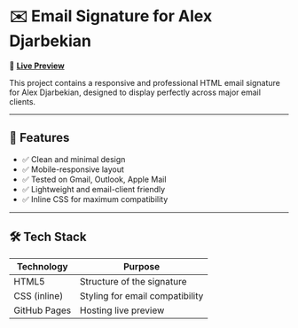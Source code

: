 # ✉️ Email Signature for Alex Djarbekian

🔗 **[Live Preview](https://keshurgojiya.github.io/Email-Signature-for-Alex-Djarbekian/)**

This project contains a responsive and professional HTML email signature for Alex Djarbekian, designed to display perfectly across major email clients.

---

## 📌 Features

- ✅ Clean and minimal design
- ✅ Mobile-responsive layout
- ✅ Tested on Gmail, Outlook, Apple Mail
- ✅ Lightweight and email-client friendly
- ✅ Inline CSS for maximum compatibility

---

## 🛠️ Tech Stack

| Technology | Purpose                         |
|------------|----------------------------------|
| HTML5      | Structure of the signature       |
| CSS (inline) | Styling for email compatibility |
| GitHub Pages | Hosting live preview            |
